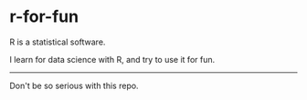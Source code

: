 r-for-fun
=========
R is a statistical software.

I learn for data science with R, and try to use it for fun.

---------

Don't be so serious with this repo.
